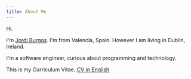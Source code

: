 ```yaml
---
title: About Me
---
```


Hi.

I'm [Jordi Burgos](http://jordiburgos.com). I'm from Valencia, Spain. However I am living in Dublin, Ireland.

I'm a software engineer, curious about programming and technology.

This is my Curriculum Vitae. [CV in English](https://github.com/jmaister/cv/blob/master/moderncv_jordi_en.pdf?raw=true)
